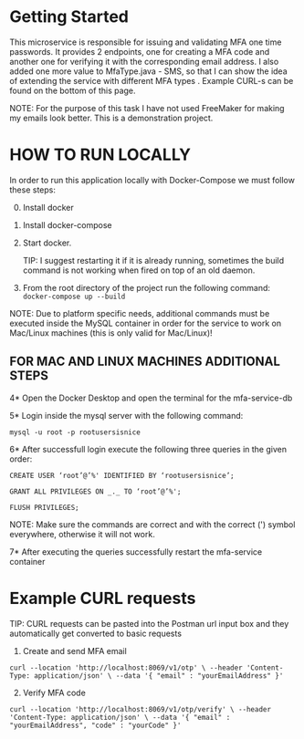# Getting Started

This microservice is responsible for issuing and validating MFA one time passwords. It provides 2 endpoints,
one for creating a MFA code and another one for verifying it with the corresponding email address. I also added one
more value to MfaType.java - SMS, so that I can show the idea of extending the service with different MFA types .
Example CURL-s can be found on the bottom of this page.

NOTE: For the purpose of this task I have not used FreeMaker for making my emails look better.
This is a demonstration project.

# HOW TO RUN LOCALLY

In order to run this application locally with Docker-Compose we must follow these steps:

0. Install docker

1. Install docker-compose

2. Start docker.

   TIP: I suggest restarting it if it is already running,
   sometimes the build command is not working when fired on top of an old daemon.

3. From the root directory of the project run the following command:
   `docker-compose up --build`

NOTE: Due to platform specific needs, additional commands must be executed inside the MySQL container in order for the service to work on Mac/Linux machines (this is only valid for Mac/Linux)!

## FOR MAC AND LINUX MACHINES ADDITIONAL STEPS

4\* Open the Docker Desktop and open the terminal for the mfa-service-db

5\* Login inside the mysql server with the following command:


``mysql -u root -p rootusersisnice``

6\* After successfull login execute the following three queries in the given order:

``CREATE USER ‘root’@’%' IDENTIFIED BY ‘rootusersisnice’;``

``GRANT ALL PRIVILEGES ON _._ TO ‘root’@’%';``

``FLUSH PRIVILEGES;``

NOTE: Make sure the commands are correct and with the correct (') symbol everywhere, otherwise it will not work.

7\* After executing the queries successfully restart the mfa-service container

# Example CURL requests

TIP: CURL requests can be pasted into the Postman url input box and they automatically get converted to basic requests

1. Create and send MFA email

`curl --location 'http://localhost:8069/v1/otp' \
--header 'Content-Type: application/json' \
--data '{
"email" : "yourEmailAddress"
}'`

2. Verify MFA code

`curl --location 'http://localhost:8069/v1/otp/verify' \
--header 'Content-Type: application/json' \
--data '{
"email" : "yourEmailAddress",
"code" : "yourCode"
}'`
 